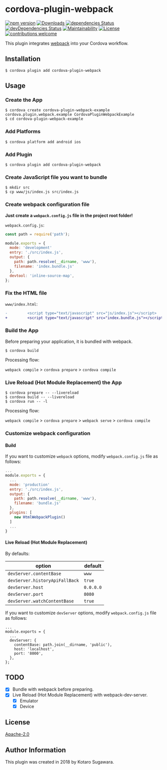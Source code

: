 # cordova-plugin-webpack

[![npm version](https://badge.fury.io/js/cordova-plugin-webpack.svg)](https://badge.fury.io/js/cordova-plugin-webpack)
[![Downloads](https://img.shields.io/npm/dm/cordova-plugin-webpack.svg)](https://www.npmjs.com/package/cordova-plugin-webpack)
[![dependencies Status](https://david-dm.org/kotarella1110/cordova-plugin-webpack/status.svg)](https://david-dm.org/kotarella1110/cordova-plugin-webpack)
[![devDependencies Status](https://david-dm.org/kotarella1110/cordova-plugin-webpack/dev-status.svg)](https://david-dm.org/kotarella1110/cordova-plugin-webpack?type=dev)
[![Maintainability](https://api.codeclimate.com/v1/badges/f51fd5b6e3c7f43649c2/maintainability)](https://codeclimate.com/github/kotarella1110/cordova-plugin-webpack/maintainability)
[![License](https://img.shields.io/badge/License-Apache%202.0-blue.svg)](https://opensource.org/licenses/Apache-2.0)
[![contributions welcome](https://img.shields.io/badge/contributions-welcome-brightgreen.svg?style=flat)](https://github.com/kotarella1110/cordova-plugin-webpack/issues)

This plugin integrates [webpack](https://webpack.js.org "webpack") into your Cordova workflow.

## Installation

```shell
$ cordova plugin add cordova-plugin-webpack
```

## Usage

### Create the App

```shell
$ cordova create cordova-plugin-webpack-example cordova.plugin.webpack.example CordovaPluginWebpackExample
$ cd cordova-plugin-webpack-example
```

### Add Platforms

```shell
$ cordova platform add android ios
```

### Add Plugin

```shell
$ cordova plugin add cordova-plugin-webpack
```

### Create JavaScript file you want to bundle

```shell
$ mkdir src
$ cp www/js/index.js src/index.js
```

### Create webpack configuration file

**Just create a `webpack.config.js` file in the project root folder!**

`webpack.config.js`:

```js
const path = require('path');

module.exports = {
  mode: 'development'
  entry: './src/index.js',
  output: {
    path: path.resolve(__dirname, 'www'),
    filename: 'index.bundle.js'
  },
  devtool: 'inline-source-map',
};
```

### Fix the HTML file

`www/index.html`:

```diff
-         <script type="text/javascript" src="js/index.js"></script>
+         <script type="text/javascript" src="index.bundle.js"></script>
```

### Build the App

Before preparing your application, it is bundled with webpack.

```
$ cordova build
```

Processing flow:

`webpack compile` > `cordova prepare` > `cordova compile`

### Live Reload (Hot Module Replacement) the App

```
$ cordova prepare -- --livereload
$ cordova build -- --livereload
$ cordova run -- -l
```

Processing flow:

`webpack compile` > `cordova prepare` > `webpack serve` > `cordova compile`

### Customize webpack configuration

#### Build

If you want to customize `webpack` options, modify `webpack.config.js` file as follows:

```js
...
module.exports = {
  ...
  mode: 'production'
  entry: './src/index.js',
  output: {
    path: path.resolve(__dirname, 'www'),
    filename: 'bundle.js'
  },
  plugins: [
    new HtmlWebpackPlugin()
  ]
  ...
}
```

#### Live Reload (Hot Module Replacement)

By defaults:

| option | default |
|--------|---------|
| `devServer.contentBase`  | `www` |
| `devServer.historyApiFallBack` | `true` |
| `devServer.host` | `0.0.0.0` |
| `devServer.port` | `8080` |
| `devServer.watchContentBase` | `true` |


If you want to customize `devServer` options, modify `webpack.config.js` file as follows:

```
...
module.exports = {
  ...
  devServer: {
    contentBase: path.join(__dirname, 'public'),
    host: 'localhost',
    port: '8000',
  },
};
```

## TODO

- [x] Bundle with webpack before preparing.
- [x] Live Reload (Hot Module Replacement) with webpack-dev-server.
    - [x] Emulator
    - [x] Device

## License

[Apache-2.0](./LICENSE)

## Author Information

This plugin was created in 2018 by Kotaro Sugawara.
